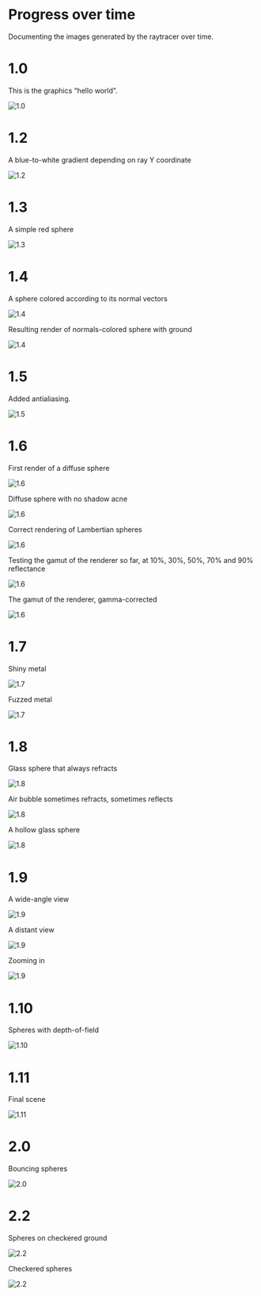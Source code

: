 # Progress over time

Documenting the images generated by the raytracer over time.

# 1.0

This is the graphics “hello world”.

![1.0](./images/1.png)

# 1.2

A blue-to-white gradient depending on ray Y coordinate

![1.2](./images/2.png)

# 1.3

A simple red sphere

![1.3](./images/3.png)

# 1.4

A sphere colored according to its normal vectors

![1.4](./images/4.png)

Resulting render of normals-colored sphere with ground

![1.4](./images/5.png)

# 1.5

Added antialiasing.

![1.5](./images/6.png)

# 1.6

First render of a diffuse sphere

![1.6](./images/7.png)

Diffuse sphere with no shadow acne

![1.6](./images/8.png)

Correct rendering of Lambertian spheres

![1.6](./images/9.png)

Testing the gamut of the renderer so far, at 10%, 30%, 50%, 70% and 90% reflectance

![1.6](./images/10.gif)

The gamut of the renderer, gamma-corrected

![1.6](./images/11.gif)

# 1.7

Shiny metal

![1.7](./images/12.png)

Fuzzed metal

![1.7](./images/13.png)

# 1.8

Glass sphere that always refracts

![1.8](./images/14.png)

Air bubble sometimes refracts, sometimes reflects

![1.8](./images/15.png)

A hollow glass sphere

![1.8](./images/16.png)

# 1.9

A wide-angle view

![1.9](./images/17.png)

A distant view

![1.9](./images/18.png)

Zooming in

![1.9](./images/19.png)

# 1.10

Spheres with depth-of-field

![1.10](./images/20.png)

# 1.11

Final scene

![1.11](./images/21.png)

# 2.0

Bouncing spheres

![2.0](./images/22.png)

# 2.2

Spheres on checkered ground

![2.2](./images/23.png)

Checkered spheres

![2.2](./images/24.png)
